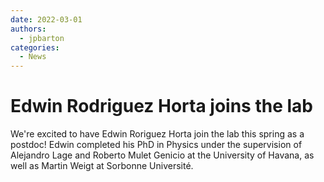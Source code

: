 ```yaml
--- 
date: 2022-03-01 
authors:
  - jpbarton
categories:
  - News
---
```


# Edwin Rodriguez Horta joins the lab

We're excited to have Edwin Roriguez Horta join the lab this spring as a postdoc! Edwin completed his PhD in Physics under the supervision of Alejandro Lage and Roberto Mulet Genicio at the University of Havana, as well as Martin Weigt at Sorbonne Université.
